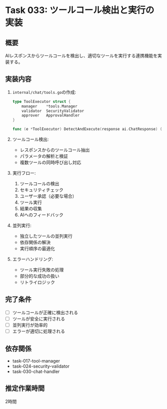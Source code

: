# Task 033: ツールコール検出と実行の実装

## 概要
AIレスポンスからツールコールを検出し、適切なツールを実行する連携機能を実装する。

## 実装内容
1. `internal/chat/tools.go`の作成:
   ```go
   type ToolExecutor struct {
       manager    *tools.Manager
       validator  SecurityValidator
       approver   ApprovalHandler
   }
   
   func (e *ToolExecutor) DetectAndExecute(response ai.ChatResponse) ([]ToolResult, error)
   ```

2. ツールコール検出:
   - レスポンスからのツールコール抽出
   - パラメータの解析と検証
   - 複数ツールの同時呼び出し対応

3. 実行フロー:
   1. ツールコールの検出
   2. セキュリティチェック
   3. ユーザー承認（必要な場合）
   4. ツール実行
   5. 結果の収集
   6. AIへのフィードバック

4. 並列実行:
   - 独立したツールの並列実行
   - 依存関係の解決
   - 実行順序の最適化

5. エラーハンドリング:
   - ツール実行失敗の処理
   - 部分的な成功の扱い
   - リトライロジック

## 完了条件
- [ ] ツールコールが正確に検出される
- [ ] ツールが安全に実行される
- [ ] 並列実行が効率的
- [ ] エラーが適切に処理される

## 依存関係
- task-017-tool-manager
- task-024-security-validator
- task-030-chat-handler

## 推定作業時間
2時間